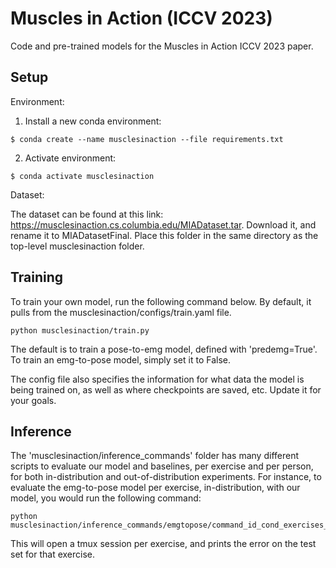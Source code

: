 # Muscles in Action (ICCV 2023)

Code and pre-trained models for the Muscles in Action ICCV 2023 paper. 

## Setup
Environment: 

1. Install a new conda environment:
```commandline
$ conda create --name musclesinaction --file requirements.txt
```
2. Activate environment:
```commandline
$ conda activate musclesinaction
```

Dataset: 

The dataset can be found at this link: https://musclesinaction.cs.columbia.edu/MIADataset.tar. Download it, and rename it to MIADatasetFinal. Place this folder in the same directory as the top-level musclesinaction folder.



## Training 

To train your own model, run the following command below. By default, it pulls from the musclesinaction/configs/train.yaml file. 

```commandline
python musclesinaction/train.py
```

The default is to train a pose-to-emg model, defined with 'predemg=True'. To train an emg-to-pose model, simply set it to False. 

The config file also specifies the information for what data the model is being trained on, as well as where checkpoints are saved, etc. Update it for your goals. 


## Inference

The 'musclesinaction/inference_commands' folder has many different scripts to evaluate our model and baselines, per exercise and per person, for both in-distribution and out-of-distribution experiments. For instance, to evaluate the emg-to-pose model per exercise, in-distribution, with our model, you would run the following command: 

```commandline
python musclesinaction/inference_commands/emgtopose/command_id_cond_exercises_transf_emgtopose.py
```

This will open a tmux session per exercise, and prints the error on the test set for that exercise. 
